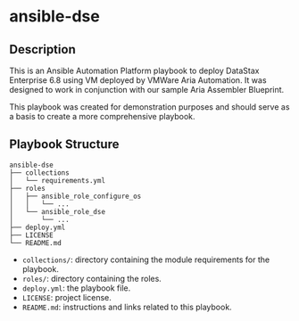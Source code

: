 # ansible-dse

## Description
This is an Ansible Automation Platform playbook to deploy DataStax Enterprise 6.8 using VM deployed by VMWare Aria Automation. It was designed to work in conjunction with our sample Aria Assembler Blueprint.

This playbook was created for demonstration purposes and should serve as a basis to create a more comprehensive playbook. 


## Playbook Structure

```
ansible-dse
├── collections
│   └── requirements.yml
├── roles
│   ├── ansible_role_configure_os
│   │   └── ...
│   └── ansible_role_dse
│       └── ...
├── deploy.yml
├── LICENSE
└── README.md
```

- `collections/`: directory containing the module requirements for the playbook.
- `roles/`: directory containing the roles.
- `deploy.yml`: the playbook file.
- `LICENSE`: project license.
- `README.md`: instructions and links related to this playbook.
